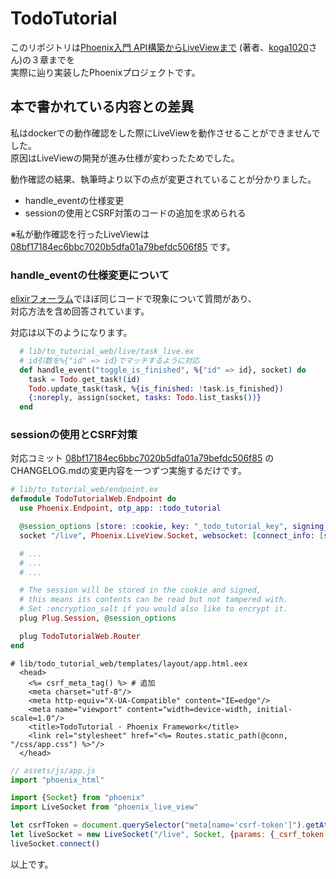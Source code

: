 # TodoTutorial

このリポジトリは[Phoenix入門 API構築からLiveViewまで](https://booth.pm/ja/items/1574315) (著者、[koga1020](https://github.com/koga1020)さん)の３章までを  
実際に辿り実装したPhoenixプロジェクトです。  

## 本で書かれている内容との差異

私はdockerでの動作確認をした際にLiveViewを動作させることができませんでした。  
原因はLiveViewの開発が進み仕様が変わったためでした。

動作確認の結果、執筆時より以下の点が変更されていることが分かりました。

- handle_eventの仕様変更
- sessionの使用とCSRF対策のコードの追加を求められる

※私が動作確認を行ったLiveViewは [08bf17184ec6bbc7020b5dfa01a79befdc506f85](https://github.com/phoenixframework/phoenix_live_view/commit/08bf17184ec6bbc7020b5dfa01a79befdc506f85) です。

### handle_eventの仕様変更について

[elixirフォーラム](https://elixirforum.com/t/phx-vale-gives-ecto-query-casterror/26372)でほぼ同じコードで現象について質問があり、  
対応方法を含め回答されています。

対応は以下のようになります。
~~~elixir
  # lib/to_tutorial_web/live/task_live.ex
  # id引数を%{"id" => id}でマッチするように対応
  def handle_event("toggle_is_finished", %{"id" => id}, socket) do
    task = Todo.get_task!(id)
    Todo.update_task(task, %{is_finished: !task.is_finished})
    {:noreply, assign(socket, tasks: Todo.list_tasks())}
  end
~~~

### sessionの使用とCSRF対策

対応コミット [08bf17184ec6bbc7020b5dfa01a79befdc506f85](https://github.com/phoenixframework/phoenix_live_view/commit/08bf17184ec6bbc7020b5dfa01a79befdc506f85) の  
CHANGELOG.mdの変更内容を一つずつ実施するだけです。

~~~elixir
# lib/to_tutorial_web/endpoint.ex
defmodule TodoTutorialWeb.Endpoint do
  use Phoenix.Endpoint, otp_app: :todo_tutorial

  @session_options [store: :cookie, key: "_todo_tutorial_key", signing_salt: "iL6yyDAu"]
  socket "/live", Phoenix.LiveView.Socket, websocket: [connect_info: [session: @session_options]]

  # ...
  # ...
  # ...

  # The session will be stored in the cookie and signed,
  # this means its contents can be read but not tampered with.
  # Set :encryption_salt if you would also like to encrypt it.
  plug Plug.Session, @session_options

  plug TodoTutorialWeb.Router
end
~~~

~~~
# lib/todo_tutorial_web/templates/layout/app.html.eex
  <head>
    <%= csrf_meta_tag() %> # 追加
    <meta charset="utf-8"/>
    <meta http-equiv="X-UA-Compatible" content="IE=edge"/>
    <meta name="viewport" content="width=device-width, initial-scale=1.0"/>
    <title>TodoTutorial · Phoenix Framework</title>
    <link rel="stylesheet" href="<%= Routes.static_path(@conn, "/css/app.css") %>"/>
  </head>
~~~

~~~js
// assets/js/app.js
import "phoenix_html"

import {Socket} from "phoenix"
import LiveSocket from "phoenix_live_view"

let csrfToken = document.querySelector("meta[name='csrf-token']").getAttribute("content");
let liveSocket = new LiveSocket("/live", Socket, {params: {_csrf_token: csrfToken}});
liveSocket.connect()
~~~

以上です。
